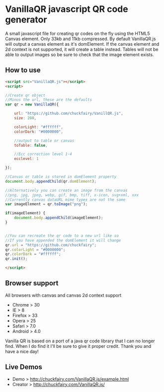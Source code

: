 # VanillaQR javascript QR code generator

A small javascript file for creating qr codes on the fly using the HTML5 Canvas element. Only 33kb and 11kb compressed. By default VanillaQR.js will output a canvas element as it's domElement. If the canvas element and 2d context is not supported, it will create a table instead. Tables will not be able to output images so be sure to check that the image element exists.

## How to use

```html
<script src="VanillaQR.js"></script>
<script>

//Create qr object
//Minus the url, these are the defaults
var qr = new VanillaQR({

    url: "https://github.com/chuckfairy/VanillQR.js",
    size: 280,

    colorLight: "#ffffff",
    colorDark: "#0000000",

    //output to table or canvas
    toTable: false,

    //Ecc correction level 1-4
    ecclevel: 1

});

//Canvas or table is stored in domElement property
document.body.appendChild(qr.domElement);

//Alternatively you can create an image from the canvas
//png, jpg, jpeg, webp, gif, bmp, tiff, x-icon, svg+xml, xxx
//Currently canvas dataURL mime types are not the same
var imageElement = qr.toImage("png");

if(imageElement) {
    document.body.appendChild(imageElement);
}


//You can recreate the qr code to a new url like so
//If you have appended the domElement it will change
qr.url = "https://github.com/chuckfairy";
qr.colorLight = "#0000000";
qr.colorDark = "#ffffff";
qr.init();

</script>
```
## Browser support

All browsers with canvas and canvas 2d context support

* Chrome > 30
* IE > 8
* Firefox > 33
* Opera > 25
* Safari > 7.0
* Android > 4.0

Vanilla QR is based on a port of a java qr code library that I can no longer find. When I do find it I'll be sure to give it proper credit. Thank you and have a nice day!

## Live Demos

* Demo > http://chuckfairy.com/VanillaQR.js/example.html
* Creator > http://chuckfairy.com/VanillaQR.js/
